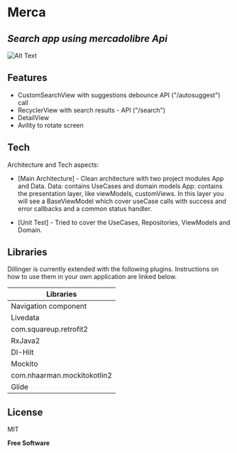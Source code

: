 # Merca
## _Search app using mercadolibre Api_

![Alt Text](https://raw.githubusercontent.com/ProgFelipe/products/master/demo.gif)

## Features

- CustomSearchView with suggestions debounce API ("/autosuggest") call
- RecyclerView with search results - API ("/search")
- DetailView
- Avility to rotate screen

## Tech

Architecture and Tech aspects:

- [Main Architecture] - Clean architecture with two project modules App and Data.
Data: contains UseCases and domain models
App: contains the presentation layer, like viewModels, customViews.
In this layer you will see a BaseViewModel which cover useCase calls with success and error callbacks and a common status handler.

- [Unit Test] - Tried to cover the UseCases, Repositories, ViewModels and Domain.


## Libraries

Dillinger is currently extended with the following plugins.
Instructions on how to use them in your own application are linked below.

| Libraries |
| ------ |
| Navigation component |
| Livedata |
| com.squareup.retrofit2 |
| RxJava2 |
| DI-Hilt |
| Mockito |
| com.nhaarman.mockitokotlin2 |
| Glide |

## License

MIT

**Free Software**